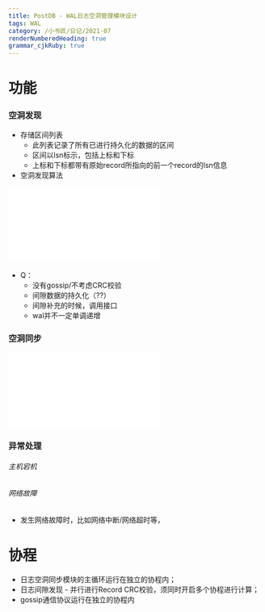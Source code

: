 ```yaml
---
title: PostDB - WAL日志空洞管理模块设计
tags: WAL 
category: /小书匠/日记/2021-07
renderNumberedHeading: true
grammar_cjkRuby: true
---
```



# 功能
### 空洞发现
- 存储区间列表
	- 此列表记录了所有已进行持久化的数据的区间
	- 区间以lsn标示，包括上标和下标
	- 上标和下标都带有原始record所指向的前一个record的lsn信息
- 空洞发现算法

![绘图](./attachments/1626064228154.drawio.html)


- Q： 
	- 没有gossip/不考虑CRC校验
	- 间隙数据的持久化（??）
	- 间隙补充的时候，调用接口
	- wal并不一定单调递增

### 空洞同步

![绘图](./attachments/1626068651977.drawio.html)



### 异常处理
###### 主机宕机


###### 网络故障
- 发生网络故障时，比如网络中断/网络超时等，

# 协程
- 日志空洞同步模块的主循环运行在独立的协程内；
- 日志间隙发现 - 并行进行Record CRC校验，须同时开启多个协程进行计算；
- gossip通信协议运行在独立的协程内





